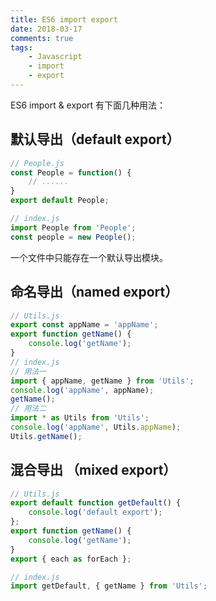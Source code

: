 ```yaml
---
title: ES6 import export
date: 2018-03-17
comments: true
tags: 
	- Javascript
	- import
	- export
---
```

ES6 import & export 有下面几种用法：

## 默认导出（default export）

```javascript
// People.js
const People = function() {
    // ......
}
export default People;

// index.js
import People from 'People';
const people = new People();
```

一个文件中只能存在一个默认导出模块。

<!-- more -->

## 命名导出（named export）

```javascript
// Utils.js
export const appName = 'appName';
export function getName() {
    console.log('getName');
}
// index.js
// 用法一
import { appName, getName } from 'Utils';
console.log('appName', appName);
getName();
// 用法二
import * as Utils from 'Utils';
console.log('appName', Utils.appName);
Utils.getName();
```

## 混合导出 （mixed export）

```javascript
// Utils.js
export default function getDefault() {
    console.log('default export');
};
export function getName() {
    console.log('getName');
}
export { each as forEach };

// index.js
import getDefault, { getName } from 'Utils';

```

